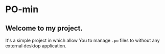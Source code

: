 # PO-min

## Welcome to my project.
It's a simple project in which allow You to manage `.po` files to without any external desktop application.
